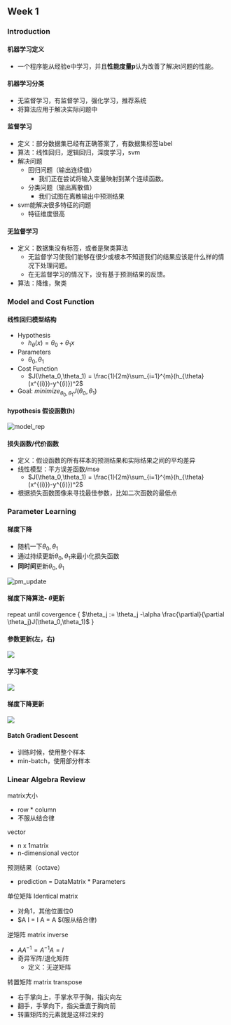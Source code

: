 ##  Week 1

### Introduction

#### 机器学习定义

- 一个程序能从经验e中学习，并且**性能度量p**认为改善了解决t问题的性能。



#### 机器学习分类

- 无监督学习，有监督学习，强化学习，推荐系统
- 将算法应用于解决实际问题中



#### 监督学习

- 定义：部分数据集已经有正确答案了，有数据集标签label
- 算法：线性回归，逻辑回归，深度学习，svm
- 解决问题
    - 回归问题（输出连续值）
        - 我们正在尝试将输入变量映射到某个连续函数。
    - 分类问题（输出离散值）
        - 我们试图在离散输出中预测结果
- svm能解决很多特征的问题
    - 特征维度很高



#### 无监督学习

- 定义：数据集没有标签，或者是聚类算法
    - 无监督学习使我们能够在很少或根本不知道我们的结果应该是什么样的情况下处理问题。
    - 在无监督学习的情况下，没有基于预测结果的反馈。
- 算法：降维，聚类



### Model and Cost Function

#### 线性回归模型结构

- Hypothesis
    - $h_{\theta}(x)= \theta_0 + \theta_1x$
- Parameters
    - $\theta_0, \theta_1$
- Cost Function
    - $J(\theta_0,\theta_1) = \frac{1}{2m}\sum_{i=1}^{m}(h_{\theta}(x^{(i)})-y^{(i)})^2$
- Goal: $minimize_{\theta_0,\theta_1}  J(\theta_0,\theta_1)$



#### hypothesis 假设函数(h)

![model_rep](https://user-images.githubusercontent.com/41643043/55610898-82b3da00-57b6-11e9-8224-14c94a4de67e.png)



#### 损失函数/代价函数

- 定义：假设函数的所有样本的预测结果和实际结果之间的平均差异
- 线性模型：平方误差函数/mse
    - $J(\theta_0,\theta_1) = \frac{1}{2m}\sum_{i=1}^{m}(h_{\theta}(x^{(i)})-y^{(i)})^2$
- 根据损失函数图像来寻找最佳参数，比如二次函数的最低点



### Parameter Learning

#### 梯度下降

- 随机一下$\theta_0,\theta_1​$
- 通过持续更新$\theta_0,\theta_1$来最小化损失函数
- **同时间**更新$\theta_0,\theta_1$

![pm_update](https://user-images.githubusercontent.com/41643043/55610899-82b3da00-57b6-11e9-9453-92050b531d6d.png)



#### 梯度下降算法- $\theta$更新

repeat until covergence {
	$\theta_j := \theta_j -\alpha \frac{\partial}{\partial \theta_j}J(\theta_0,\theta_1)$
}



#### 参数更新(左，右)

![](https://user-images.githubusercontent.com/41643043/55611138-40d76380-57b7-11e9-9536-7c438bd3acab.png)



#### 学习率不变

![](https://user-images.githubusercontent.com/41643043/55611137-403ecd00-57b7-11e9-9b4d-220ac273d6c2.png)

#### 梯度下降更新

![](https://user-images.githubusercontent.com/41643043/55611139-40d76380-57b7-11e9-85d0-97a9e5271f5a.png)



#### Batch Gradient Descent

- 训练时候，使用整个样本
- min-batch，使用部分样本



### Linear Algebra Review



matrix大小

- row * column
- 不服从结合律

vector

- n x 1matrix
- n-dimensional vector

预测结果（octave）

- prediction = DataMatrix * Parameters



单位矩阵 Identical matrix

- 对角1，其他位置位0
- $A I = I A = A $(服从结合律)



逆矩阵 matrix inverse

- $AA^{-1} = A^{-1}A = I$
- 奇异军阵/退化矩阵 
    - 定义：无逆矩阵

转置矩阵 matrix transpose

- 右手掌向上，手掌水平于胸，指尖向左
- 翻手，手掌向下，指尖垂直于胸向前
- 转置矩阵的元素就是这样过来的


